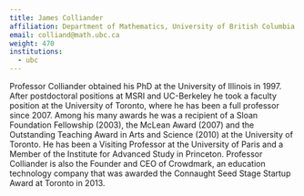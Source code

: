 ```yaml
---
title: James Colliander
affiliation: Department of Mathematics, University of British Columbia
email: colliand@math.ubc.ca
weight: 470
institutions:
  - ubc
---
```

Professor Colliander obtained his PhD at the University of Illinois in 1997. After postdoctoral positions at MSRI and UC-Berkeley he took a faculty position at the University of Toronto, where he has been a full professor since 2007. Among his many awards he was a recipient of a Sloan Foundation Fellowship (2003), the McLean Award (2007) and the Outstanding Teaching Award in Arts and Science (2010) at the University of Toronto. He has been a Visiting Professor at the University of Paris and a Member of the Institute for Advanced Study in Princeton. Professor Colliander is also the Founder and CEO of Crowdmark, an education technology company that was awarded the Connaught Seed Stage Startup Award at Toronto in 2013.

